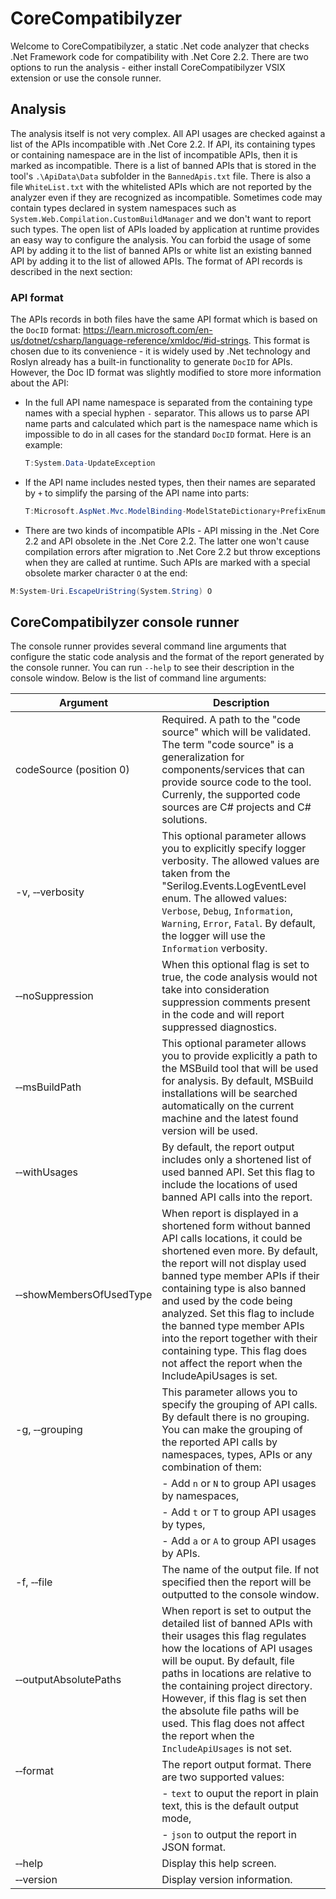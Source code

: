 # CoreCompatibilyzer

Welcome to CoreCompatibilyzer, a static .Net code analyzer that checks .Net Framework code for compatibility with .Net Core 2.2. There are two options to run the analysis - either install CoreCompatibilyzer VSIX extension or use the console runner.

## Analysis

The analysis itself is not very complex. All API usages are checked against a list of the APIs incompatible with .Net Core 2.2. If API, its containing types or containing namespace are in the list of incompatible APIs, then it is marked as incompatible. 
There is a list of banned APIs that is stored  in the tool's `.\ApiData\Data` subfolder in the `BannedApis.txt` file. There is also a file `WhiteList.txt` with the whitelisted APIs which are not reported by the analyzer even if they are recognized as incompatible. 
Sometimes code may contain types declared in system namespaces such as `System.Web.Compilation.CustomBuildManager` and we don't want to report such types. The open list of APIs loaded by application at runtime provides an easy way to configure the analysis. 
You can forbid the usage of some API by adding it to the list of banned APIs or white list an existing banned API by adding it to the list of allowed APIs. The format of API records is described in the next section:

### API format

The APIs records in both files have the same API format which is based on the `DocID` format: https://learn.microsoft.com/en-us/dotnet/csharp/language-reference/xmldoc/#id-strings. 
This format is chosen due to its convenience - it is widely used by .Net technology and Roslyn already has a built-in functionality to generate `DocID` for APIs. However, the Doc ID format was slightly modified to store more information about the API:
- In the full API name namespace is separated from the containing type names with a special hyphen `-` separator. This allows us to parse API name parts and calculated which part is the namespace name which is impossible to do in all cases for the standard `DocID` format. Here is an example:
  ```cs 
  T:System.Data-UpdateException
  ```
- If the API name includes nested types, then their names are separated by `+` to simplify the parsing of the API name into parts:
  ```cs
  T:Microsoft.AspNet.Mvc.ModelBinding-ModelStateDictionary+PrefixEnumerable
  ```
- There are two kinds of incompatible APIs - API missing in the .Net Core 2.2 and API obsolete in the .Net Core 2.2. The latter one won't cause compilation errors after migration to .Net Core 2.2 but throw exceptions when they are called at runtime. 
Such APIs are marked with a special obsolete marker character `O` at the end:
 ```cs
 M:System-Uri.EscapeUriString(System.String) O
 ```

## CoreCompatibilyzer console runner

The console runner provides several command line arguments that configure the static code analysis and the format of the report generated by the console runner. You can run `--help` to see their description in the console window. 
Below is the list of command line arguments:

| Argument  |  Description                                                                        |
| ------    | ----------------------------------------------------------------------------------- | 
|  codeSource (position 0)             | Required. A path to the "code source" which will be validated. The term "code source" is a generalization for components/services that can provide source code to the tool. Currenly, the supported code sources are C# projects and C# solutions. | 
| -v, &#8209;&#8209;verbosity          | This optional parameter allows you to explicitly specify logger verbosity. The allowed values are taken from the "Serilog.Events.LogEventLevel enum. The allowed values: `Verbose`, `Debug`, `Information`, `Warning`, `Error`, `Fatal`. By default, the logger will use the `Information` verbosity. | 
| &#8209;&#8209;noSuppression          | When this optional flag is set to true, the code analysis would not take into consideration suppression comments present in the code and will report suppressed diagnostics. | 
| &#8209;&#8209;msBuildPath            | This optional parameter allows you to provide explicitly a path to the MSBuild tool that  will be used for analysis. By default, MSBuild installations will be searched automatically on the current machine and the latest found version will be used. | 
| &#8209;&#8209;withUsages             | By default, the report output includes only a shortened list of used banned API. Set this flag to include the locations of used banned API calls into the report. | 
| &#8209;&#8209;showMembersOfUsedType  | When report is displayed in a shortened form without banned API calls locations, it could be shortened even more. By default, the report will not display used banned type member APIs if their containing type is also banned and used by the code being analyzed. Set this flag to include the banned type member APIs into the report together with their containing type. This flag does not affect the report when the IncludeApiUsages is set. | 
| -g, &#8209;&#8209;grouping           | This parameter allows you to specify the grouping of API calls. By default there is no grouping. You can make the grouping of the reported API calls by namespaces, types, APIs or any combination of them: |
|                                      |      - Add `n` or `N` to group API usages by namespaces,  |
|                                      |      - Add `t` or `T` to group API usages by types, |
|                                      |      - Add `a` or `A` to group API usages by APIs. | 
| -f, &#8209;&#8209;file               | The name of the output file. If not specified then the report will be outputted to the console window. | 
| &#8209;&#8209;outputAbsolutePaths    | When report is set to output the detailed list of banned APIs with their usages this flag regulates how the locations of API usages will be ouput. By default, file paths in locations are relative to the containing project directory. However, if this flag is set then the absolute file paths will be used. This flag does not affect the report when the `IncludeApiUsages` is not set. | 
| &#8209;&#8209;format                 | The report output format. There are two supported values: |
|                                      | - `text` to ouput the report in plain text, this is the default output mode,  |
|                                      | - `json` to output the report in JSON format.  |
| &#8209;&#8209;help                   | Display this help screen. |
| &#8209;&#8209;version                | Display version information. |